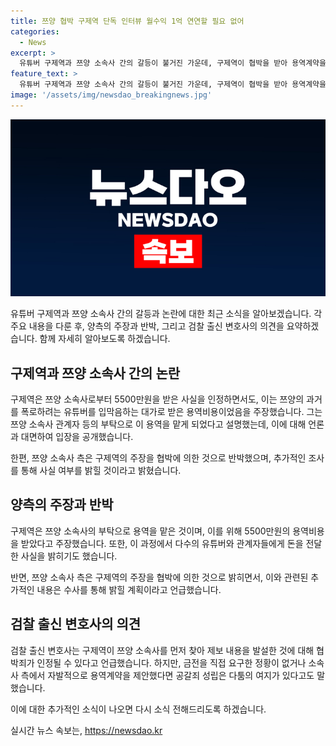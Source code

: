 ```yaml
---
title: 쯔양 협박 구제역 단독 인터뷰 월수익 1억 연연할 필요 없어
categories:
  - News
excerpt: >
  유튜버 구제역과 쯔양 소속사 간의 갈등이 불거진 가운데, 구제역이 협박을 받아 용역계약을 맺은 사실을 주장하며 논란을 빚었다. 그는 쯔양의 과거를 폭로하려는 유튜버를 입막음하기 위해 돈을 받았다고 주장하며 사과를 표명했다. 하지만 쯔양 소속사는 이를 부인하고, 수사를 통해 진실을 밝힐 것이라고 밝혔다. 이에 관련된 녹음파일과 용역계약서에 대한 수사가 진행 중이다.
feature_text: >
  유튜버 구제역과 쯔양 소속사 간의 갈등이 불거진 가운데, 구제역이 협박을 받아 용역계약을 맺은 사실을 주장하며 논란을 빚었다. 그는 쯔양의 과거를 폭로하려는 유튜버를 입막음하기 위해 돈을 받았다고 주장하며 사과를 표명했다. 하지만 쯔양 소속사는 이를 부인하고, 수사를 통해 진실을 밝힐 것이라고 밝혔다. 이에 관련된 녹음파일과 용역계약서에 대한 수사가 진행 중이다.
image: '/assets/img/newsdao_breakingnews.jpg'
---
```


<p><img src="/assets/img/newsdao_breakingnews.jpg" alt="implanttips 속보" /></p>

<p>유튜버 구제역과 쯔양 소속사 간의 갈등과 논란에 대한 최근 소식을 알아보겠습니다. 각 주요 내용을 다룬 후, 양측의 주장과 반박, 그리고 검찰 출신 변호사의 의견을 요약하겠습니다. 함께 자세히 알아보도록 하겠습니다.</p>

<h2 data-ke-size="size26">구제역과 쯔양 소속사 간의 논란</h2>

<p>구제역은 쯔양 소속사로부터 5500만원을 받은 사실을 인정하면서도, 이는 쯔양의 과거를 폭로하려는 유튜버를 입막음하는 대가로 받은 용역비용이었음을 주장했습니다. 그는 쯔양 소속사 관계자 등의 부탁으로 이 용역을 맡게 되었다고 설명했는데, 이에 대해 언론과 대면하여 입장을 공개했습니다.</p>

<p>한편, 쯔양 소속사 측은 구제역의 주장을 협박에 의한 것으로 반박했으며, 추가적인 조사를 통해 사실 여부를 밝힐 것이라고 밝혔습니다.</p>

<h2 data-ke-size="size26">양측의 주장과 반박</h2>

<p>구제역은 쯔양 소속사의 부탁으로 용역을 맡은 것이며, 이를 위해 5500만원의 용역비용을 받았다고 주장했습니다. 또한, 이 과정에서 다수의 유튜버와 관계자들에게 돈을 전달한 사실을 밝히기도 했습니다.</p>

<p>반면, 쯔양 소속사 측은 구제역의 주장을 협박에 의한 것으로 밝히면서, 이와 관련된 추가적인 내용은 수사를 통해 밝힐 계획이라고 언급했습니다.</p>

<h2 data-ke-size="size26">검찰 출신 변호사의 의견</h2>

<p>검찰 출신 변호사는 구제역이 쯔양 소속사를 먼저 찾아 제보 내용을 발설한 것에 대해 협박죄가 인정될 수 있다고 언급했습니다. 하지만, 금전을 직접 요구한 정황이 없거나 소속사 측에서 자발적으로 용역계약을 제안했다면 공갈죄 성립은 다툼의 여지가 있다고도 말했습니다.</p>

<p>이에 대한 추가적인 소식이 나오면 다시 소식 전해드리도록 하겠습니다.</p>
실시간 뉴스 속보는, <a href="https://newsdao.kr" rel="dofollow">https://newsdao.kr</a>


